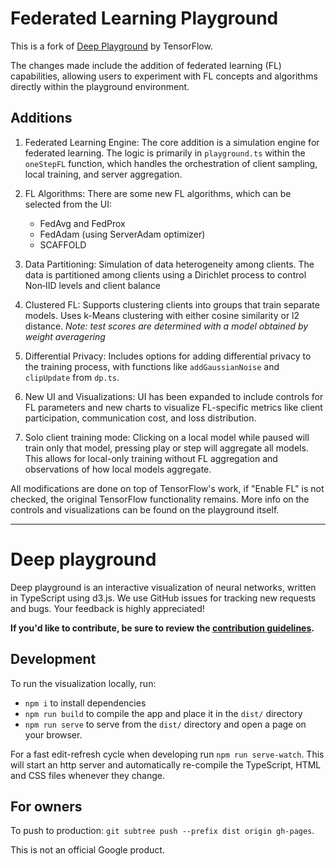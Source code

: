 # Federated Learning Playground
This is a fork of [Deep Playground](https://github.com/tensorflow/playground) by TensorFlow.

The changes made include the addition of federated learning (FL) capabilities, allowing users to experiment with FL concepts and algorithms directly within the playground environment. 

## Additions
1. Federated Learning Engine: The core addition is a simulation engine for federated learning. The logic is primarily in `playground.ts` within the `oneStepFL` function, which handles the orchestration of client sampling, local training, and server aggregation.

2. FL Algorithms: There are some new FL algorithms, which can be selected from the UI:
    - FedAvg and FedProx
    - FedAdam (using ServerAdam optimizer)
    - SCAFFOLD

3. Data Partitioning: Simulation of data heterogeneity among clients. The data is partitioned among clients using a Dirichlet process to control Non‑IID levels and client balance

4. Clustered FL: Supports clustering clients into groups that train separate models. Uses k-Means clustering with either cosine similarity or l2 distance. *Note: test scores are determined with a model obtained by weight averagering*

5. Differential Privacy: Includes options for adding differential privacy to the training process, with functions like `addGaussianNoise` and `clipUpdate` from `dp.ts`.

6. New UI and Visualizations: UI has been expanded to include controls for FL parameters and new charts to visualize FL-specific metrics like client participation, communication cost, and loss distribution.

7. Solo client training mode: Clicking on a local model while paused will train only that model, pressing play or step will aggregate all models. This allows for local-only training without FL aggregation and observations of how local models aggregate.

All modifications are done on top of TensorFlow's work, if "Enable FL" is not checked, the original TensorFlow functionality remains. More info on the controls and visualizations can be found on the playground itself.

---
# Deep playground

Deep playground is an interactive visualization of neural networks, written in
TypeScript using d3.js. We use GitHub issues for tracking new requests and bugs.
Your feedback is highly appreciated!

**If you'd like to contribute, be sure to review the [contribution guidelines](CONTRIBUTING.md).**

## Development

To run the visualization locally, run:
- `npm i` to install dependencies
- `npm run build` to compile the app and place it in the `dist/` directory
- `npm run serve` to serve from the `dist/` directory and open a page on your browser.

For a fast edit-refresh cycle when developing run `npm run serve-watch`.
This will start an http server and automatically re-compile the TypeScript,
HTML and CSS files whenever they change.

## For owners
To push to production: `git subtree push --prefix dist origin gh-pages`.

This is not an official Google product.

